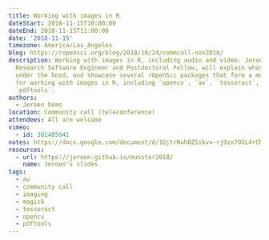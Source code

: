 ```yaml
---
title: Working with images in R
dateStart: 2018-11-15T10:00:00
dateEnd: 2018-11-15T11:00:00
date: '2018-11-15'
timezone: America/Los_Angeles
blog: https://ropensci.org/blog/2018/10/24/commcall-nov2018/
description: Working with images in R, including audio and video. Jeroen Ooms, rOpenSci
  Research Software Engineer and Postdoctoral Fellow, will explain what images are,
  under the hood, and showcase several rOpenSci packages that form a modern toolkit
  for working with images in R, including `opencv`, `av`, `tesseract`, `magick` and
  `pdftools`.
authors:
  - Jeroen Ooms
location: Community call (teleconference)
attendees: All are welcome
vimeo:
  - id: 301405941
notes: https://docs.google.com/document/d/1QjtrNuh0Z5ikvx-rj9zx7O5L4rCMON4zUDv50paHAmM/edit?usp=sharing
resources:
  - url: https://jeroen.github.io/munster2018/
    name: Jeroen's slides
tags:
  - av
  - community call
  - imaging
  - magick
  - tesseract
  - opencv
  - pdftools
---
```

